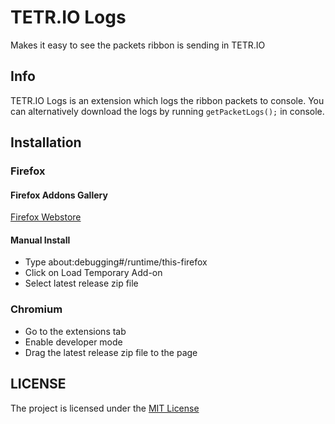 # TETR.IO Logs

Makes it easy to see the packets ribbon is sending in TETR.IO

## Info

TETR.IO Logs is an extension which logs the ribbon packets to console. You can alternatively download the logs by running `getPacketLogs();` in console.

## Installation

### Firefox

#### Firefox Addons Gallery
[Firefox Webstore](https://addons.mozilla.org/addon/tetr-io-logs/)

#### Manual Install
- Type about:debugging#/runtime/this-firefox
- Click on Load Temporary Add-on
- Select latest release zip file

### Chromium

- Go to the extensions tab
- Enable developer mode
- Drag the latest release zip file to the page

## LICENSE

The project is licensed under the [MIT License](LICENSE)
